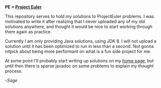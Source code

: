 **PE = [Project Euler](https://projecteuler.net)**

This repository serves to hold my solutions to ProjectEuler problems. I was motivated to write it after realizing that I never uploaded any of my old solutions anywhere, and thought it would be nice to start working through them again as practice.

Currently I am only providing Java solutions, using JDK 8. I will not upload a solution until it has been optimized to run in less than a second. Not gonna nitpick about being more performant on what is a fun side project for me.

At some point I'll probably start writing up solutions on my [home page](sage-price.com), but until then there is sparse javadoc on some problems to explain my thought process.

-_Sage_